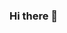 ### Hi there 👋

<!--
Hola mi nombre es Alejandro Roman Uc Ek y etoy aprediendo a crear mi propia pagina WEB

Here are some ideas to get you started:

- 🌱 Actualmente estoy aprendiendo a programar
- 🤔 Busco ayuda con mis profesores
- 💬 Ask me about ...
- 📫 How to reach me: ...
- 😄 Pronouns: ...
- ⚡ Fun fact: ...
-->
